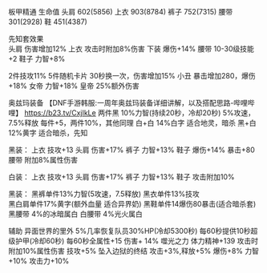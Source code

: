 
板甲精通 生命值
头肩  602(5856)
上衣  903(8784)
裤子 752(7315) 
腰带 301(2928)
鞋  451(4387)


先知套效果  
头肩  伤害增加12%
上衣  攻击时附加8%伤害
下装  爆伤+14%
腰带  10-30级技能+2
鞋子 力智+8%

2件技攻11%  5件随机卡片 30秒换一次，伤害增加15%
小丑  暴击增加280，爆伤+18%
女帝  力智+18%
皇帝  25%额外伤害


奥兹玛装备      【DNF手游韩服:一周年奥兹玛装备详细讲解，以及搭配思路-哔哩哔哩】 https://b23.tv/CxjIkLe
两件黑 10%力智(持续20秒，冷却20秒) 5%攻速，7.5%释放    每件+5，两件10%，其他同理
白+白 14%白字 适合地灵，暗杀
黑+白  12%黄字  适合暗杀，先知

黑装：
上衣 技攻+13
头肩 伤害+17%
裤子 力智+13%
鞋子 爆伤+14% 暴击+80
腰带 附加8%属性伤害

白装：
上衣 技攻+13
头肩 伤害+17%
裤子 力智+13%
鞋子 攻击附加10%

黑装：     黑裤单件13%力智(5攻速，7.5释放)    黑衣单件13%技攻     
黑白肩单件17%黄字(额外血量 适合异界奶)     黑鞋单件14爆伤80暴击(适合暗杀套)
黑腰带 4%的冰暗属白
白腰带 4%光火属白
       

辅助
异面世界的里外  5%几率恢复队员30%HP(冷却5300秒)  每60秒提供10秒超级护甲(冷却60秒)   每60秒全属性+15   伤害+ 14%
噬光之力  体力精神+139   攻击时附加10%属性伤害  技攻+5%
坠入边狱的终结  攻击+3%,释放+5%  爆伤+8%  力智+10%  攻击力+10%